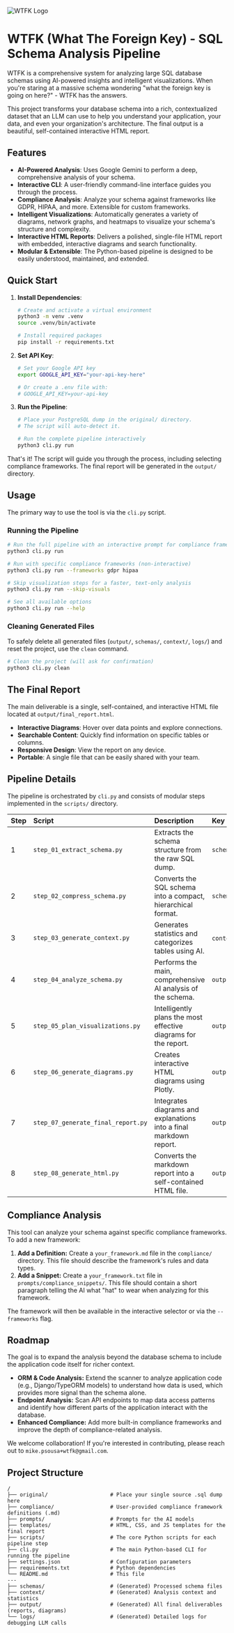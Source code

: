 ![WTFK Logo](wtfk-logo.png)

# WTFK (What The Foreign Key) - SQL Schema Analysis Pipeline

WTFK is a comprehensive system for analyzing large SQL database schemas using AI-powered insights and intelligent visualizations. When you're staring at a massive schema wondering "what the foreign key is going on here?" - WTFK has the answers.

This project transforms your database schema into a rich, contextualized dataset that an LLM can use to help you understand your application, your data, and even your organization's architecture. The final output is a beautiful, self-contained interactive HTML report.

## Features

*   **AI-Powered Analysis**: Uses Google Gemini to perform a deep, comprehensive analysis of your schema.
*   **Interactive CLI**: A user-friendly command-line interface guides you through the process.
*   **Compliance Analysis**: Analyze your schema against frameworks like GDPR, HIPAA, and more. Extensible for custom frameworks.
*   **Intelligent Visualizations**: Automatically generates a variety of diagrams, network graphs, and heatmaps to visualize your schema's structure and complexity.
*   **Interactive HTML Reports**: Delivers a polished, single-file HTML report with embedded, interactive diagrams and search functionality.
*   **Modular & Extensible**: The Python-based pipeline is designed to be easily understood, maintained, and extended.

## Quick Start

1.  **Install Dependencies**:
    ```bash
    # Create and activate a virtual environment
    python3 -m venv .venv
    source .venv/bin/activate
    
    # Install required packages
    pip install -r requirements.txt
    ```

2.  **Set API Key**:
    ```bash
    # Set your Google API key
    export GOOGLE_API_KEY="your-api-key-here"
    
    # Or create a .env file with:
    # GOOGLE_API_KEY=your-api-key
    ```

3.  **Run the Pipeline**:
    ```bash
    # Place your PostgreSQL dump in the original/ directory.
    # The script will auto-detect it.
    
    # Run the complete pipeline interactively
    python3 cli.py run
    ```
That's it! The script will guide you through the process, including selecting compliance frameworks. The final report will be generated in the `output/` directory.

## Usage

The primary way to use the tool is via the `cli.py` script.

### Running the Pipeline

```bash
# Run the full pipeline with an interactive prompt for compliance frameworks
python3 cli.py run

# Run with specific compliance frameworks (non-interactive)
python3 cli.py run --frameworks gdpr hipaa

# Skip visualization steps for a faster, text-only analysis
python3 cli.py run --skip-visuals

# See all available options
python3 cli.py run --help
```

### Cleaning Generated Files

To safely delete all generated files (`output/`, `schemas/`, `context/`, `logs/`) and reset the project, use the `clean` command.

```bash
# Clean the project (will ask for confirmation)
python3 cli.py clean
```

## The Final Report

The main deliverable is a single, self-contained, and interactive HTML file located at `output/final_report.html`.

*   **Interactive Diagrams**: Hover over data points and explore connections.
*   **Searchable Content**: Quickly find information on specific tables or columns.
*   **Responsive Design**: View the report on any device.
*   **Portable**: A single file that can be easily shared with your team.

## Pipeline Details

The pipeline is orchestrated by `cli.py` and consists of modular steps implemented in the `scripts/` directory.

| Step | Script | Description | Key Output(s) |
| :--- | :--- | :--- | :--- |
| 1 | `step_01_extract_schema.py` | Extracts the schema structure from the raw SQL dump. | `schemas/schema_only.sql` |
| 2 | `step_02_compress_schema.py` | Converts the SQL schema into a compact, hierarchical format. | `schemas/schema_compressed.txt` |
| 3 | `step_03_generate_context.py` | Generates statistics and categorizes tables using AI. | `context/*.json`, `logs/*.log` |
| 4 | `step_04_analyze_schema.py` | Performs the main, comprehensive AI analysis of the schema. | `output/schema_analysis.md` |
| 5 | `step_05_plan_visualizations.py` | Intelligently plans the most effective diagrams for the report. | `output/visualization_plan.json` |
| 6 | `step_06_generate_diagrams.py` | Creates interactive HTML diagrams using Plotly. | `output/diagrams/*.html` |
| 7 | `step_07_generate_final_report.py` | Integrates diagrams and explanations into a final markdown report. | `output/final_report.md` |
| 8 | `step_08_generate_html.py` | Converts the markdown report into a self-contained HTML file. | `output/final_report.html` |

## Compliance Analysis

This tool can analyze your schema against specific compliance frameworks. To add a new framework:

1.  **Add a Definition:** Create a `your_framework.md` file in the `compliance/` directory. This file should describe the framework's rules and data types.
2.  **Add a Snippet:** Create a `your_framework.txt` file in `prompts/compliance_snippets/`. This file should contain a short paragraph telling the AI what "hat" to wear when analyzing for this framework.

The framework will then be available in the interactive selector or via the `--frameworks` flag.

## Roadmap

The goal is to expand the analysis beyond the database schema to include the application code itself for richer context.

- **ORM & Code Analysis:** Extend the scanner to analyze application code (e.g., Django/TypeORM models) to understand how data is used, which provides more signal than the schema alone.
- **Endpoint Analysis:** Scan API endpoints to map data access patterns and identify how different parts of the application interact with the database.
- **Enhanced Compliance:** Add more built-in compliance frameworks and improve the depth of compliance-related analysis.

We welcome collaboration! If you're interested in contributing, please reach out to `mike.psousa+wtfk@gmail.com`.

## Project Structure

```
/
├── original/                    # Place your single source .sql dump here
├── compliance/                  # User-provided compliance framework definitions (.md)
├── prompts/                     # Prompts for the AI models
├── templates/                   # HTML, CSS, and JS templates for the final report
├── scripts/                     # The core Python scripts for each pipeline step
├── cli.py                       # The main Python-based CLI for running the pipeline
├── settings.json                # Configuration parameters
├── requirements.txt             # Python dependencies
└── README.md                    # This file
---
├── schemas/                     # (Generated) Processed schema files
├── context/                     # (Generated) Analysis context and statistics
├── output/                      # (Generated) All final deliverables (reports, diagrams)
└── logs/                        # (Generated) Detailed logs for debugging LLM calls
```
